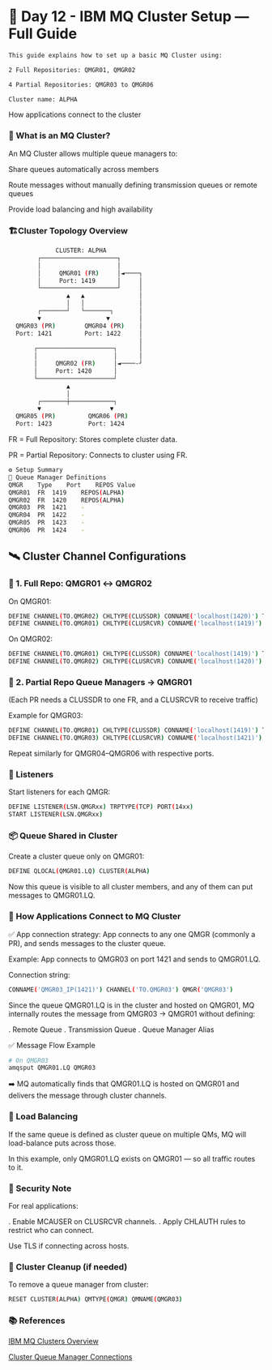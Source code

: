 
# 📘 Day 12 - IBM MQ Cluster Setup — Full Guide

```bash
This guide explains how to set up a basic MQ Cluster using:

2 Full Repositories: QMGR01, QMGR02

4 Partial Repositories: QMGR03 to QMGR06

Cluster name: ALPHA
```
How applications connect to the cluster

### 🧠 What is an MQ Cluster?
An MQ Cluster allows multiple queue managers to:

Share queues automatically across members

Route messages without manually defining transmission queues or remote queues

Provide load balancing and high availability

### 🏗Cluster Topology Overview
```bash
             CLUSTER: ALPHA
        ┌─────────────────────┐
        │                     │
        │     QMGR01 (FR)     │◄────┐
        │     Port: 1419      │     │
        └─────────────────────┘     │
                ▲   ▲               │
                │   │               │
        ┌───────┘   └───────┐       │
        ▼                  ▼        │
  QMGR03 (PR)        QMGR04 (PR)    │
  Port: 1421         Port: 1422     │
                                    │
       ┌─────────────────────┐      │
       │                     │      │
       │     QMGR02 (FR)     │◄────-┘
       │     Port: 1420      │
       └─────────────────────┘
                ▲
                │
        ┌───────┼────────────┐
        ▼                   ▼
  QMGR05 (PR)         QMGR06 (PR)
  Port: 1423          Port: 1424
 ```
FR = Full Repository: Stores complete cluster data.

PR = Partial Repository: Connects to cluster using FR.
```bash
⚙️ Setup Summary
🔹 Queue Manager Definitions
QMGR	Type	Port	REPOS Value
QMGR01	FR	1419	REPOS(ALPHA)
QMGR02	FR	1420	REPOS(ALPHA)
QMGR03	PR	1421	-
QMGR04	PR	1422	-
QMGR05	PR	1423	-
QMGR06	PR	1424	-
```
## 🛰️ Cluster Channel Configurations
### 🎯 1. Full Repo: QMGR01 ↔ QMGR02
On QMGR01:
```bash
DEFINE CHANNEL(TO.QMGR02) CHLTYPE(CLUSSDR) CONNAME('localhost(1420)') TRPTYPE(TCP) CLUSTER(ALPHA)
DEFINE CHANNEL(TO.QMGR01) CHLTYPE(CLUSRCVR) CONNAME('localhost(1419)') TRPTYPE(TCP) CLUSTER(ALPHA)
```
On QMGR02:
```bash
DEFINE CHANNEL(TO.QMGR01) CHLTYPE(CLUSSDR) CONNAME('localhost(1419)') TRPTYPE(TCP) CLUSTER(ALPHA)
DEFINE CHANNEL(TO.QMGR02) CHLTYPE(CLUSRCVR) CONNAME('localhost(1420)') TRPTYPE(TCP) CLUSTER(ALPHA)
```
### 🎯 2. Partial Repo Queue Managers → QMGR01
(Each PR needs a CLUSSDR to one FR, and a CLUSRCVR to receive traffic)

Example for QMGR03:
```bash
DEFINE CHANNEL(TO.QMGR01) CHLTYPE(CLUSSDR) CONNAME('localhost(1419)') TRPTYPE(TCP) CLUSTER(ALPHA)
DEFINE CHANNEL(TO.QMGR03) CHLTYPE(CLUSRCVR) CONNAME('localhost(1421)') TRPTYPE(TCP) CLUSTER(ALPHA)
```
Repeat similarly for QMGR04–QMGR06 with respective ports.

### 📢 Listeners
Start listeners for each QMGR:

```bash
DEFINE LISTENER(LSN.QMGRxx) TRPTYPE(TCP) PORT(14xx)
START LISTENER(LSN.QMGRxx)
```
### 📦 Queue Shared in Cluster
Create a cluster queue only on QMGR01:

```bash
DEFINE QLOCAL(QMGR01.LQ) CLUSTER(ALPHA)
```
Now this queue is visible to all cluster members, and any of them can put messages to QMGR01.LQ.

### 🔗 How Applications Connect to MQ Cluster
✅ App connection strategy:
App connects to any one QMGR (commonly a PR), and sends messages to the cluster queue.

Example:
App connects to QMGR03 on port 1421 and sends to QMGR01.LQ.

Connection string:

```bash
CONNAME('QMGR03_IP(1421)') CHANNEL('TO.QMGR03') QMGR('QMGR03')
```
Since the queue QMGR01.LQ is in the cluster and hosted on QMGR01, MQ internally routes the message from QMGR03 → QMGR01 without defining:

. Remote Queue
. Transmission Queue
. Queue Manager Alias

✅ Message Flow Example
```bash
# On QMGR03
amqsput QMGR01.LQ QMGR03
```
➡️ MQ automatically finds that QMGR01.LQ is hosted on QMGR01 and delivers the message through cluster channels.

### 🧠 Load Balancing
If the same queue is defined as cluster queue on multiple QMs, MQ will load-balance puts across those.

In this example, only QMGR01.LQ exists on QMGR01 — so all traffic routes to it.

### 🔐 Security Note
For real applications:

. Enable MCAUSER on CLUSRCVR channels.
. Apply CHLAUTH rules to restrict who can connect.

Use TLS if connecting across hosts.

### 🧼 Cluster Cleanup (if needed)
To remove a queue manager from cluster:

```bash
RESET CLUSTER(ALPHA) QMTYPE(QMGR) QMNAME(QMGR03)
```
### 📚 References

[IBM MQ Clusters Overview](https://www.ibm.com/docs/en/ibm-mq/9.3?topic=clusters-clustering-overview)

[Cluster Queue Manager Connections](https://www.ibm.com/docs/en/ibm-mq/9.3?topic=clusters-configuring-queue-manager-be-part)

